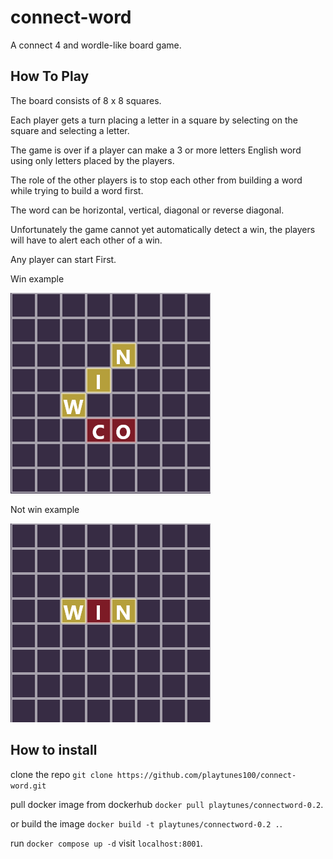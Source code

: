 # connect-word
A connect 4 and wordle-like board game.

## How To Play
The board consists of 8 x 8 squares.

Each player gets a turn placing a letter in a square by selecting on the square and selecting a letter.

The game is over if a player can make a 3 or more letters English word using only letters placed by the players.

The role of the other players is to stop each other from building a word while trying to build a word first.

The word can be horizontal, vertical, diagonal or reverse diagonal.

Unfortunately the game cannot yet automatically detect a win, the players will have to alert each other of a win.

Any player can start First.

Win example

![win](https://github.com/playtunes100/connect-word/blob/20da55b521868d01d4bbe68e9acceb84e2e9bd36/images/win.png)

Not win example

![Not win!](https://github.com/playtunes100/connect-word/blob/20da55b521868d01d4bbe68e9acceb84e2e9bd36/images/lose.png)

## How to install
clone the repo
`git clone https://github.com/playtunes100/connect-word.git`

pull docker image from dockerhub
`docker pull playtunes/connectword-0.2`.

or build the image
`docker build -t playtunes/connectword-0.2 .`.

run `docker compose up -d`
visit `localhost:8001`.

